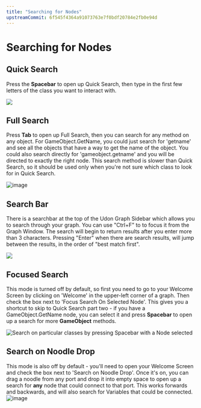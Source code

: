 ```yaml
---
title: "Searching for Nodes"
upstreamCommit: 6f545f4364a91073763e7f0bdf20784e2fb0e94d
---
```


# Searching for Nodes

## Quick Search

Press the **Spacebar** to open up Quick Search, then type in the first few letters of the class you want to interact with.

![](/creators.vrchat.com/images/worlds/searching-for-nodes-b2c9ea7-gameobject-search.png)

## Full Search

Press **Tab** to open up Full Search, then you can search for any method on any object. For GameObject.GetName, you could just search for 'getname' and see all the objects that have a way to get the name of the object. You could also search directly for 'gameobject.getname' and you will be directed to exactly the right node. This search method is slower than Quick Search, so it should be used only when you're not sure which class to look for in Quick Search.

![image](/creators.vrchat.com/images/worlds/searching-for-nodes-0f8fb2b-fullsearch.png)
## Search Bar

There is a searchbar at the top of the Udon Graph Sidebar which allows you to search through your graph. 
You can use "Ctrl+F" to to focus it from the Graph Window.
The search will begin to return results after you enter more than 3 characters.
Pressing "Enter" when there are search results, will jump between the results, in the order of "best match first".

![](/creators.vrchat.com/images/worlds/searching-for-nodes-4647159-search.png)

## Focused Search

This mode is turned off by default, so first you need to go to your Welcome Screen by clicking on 'Welcome' in the upper-left corner of a graph. Then check the box next to 'Focus Search On Selected Node'. This gives you a shortcut to skip to Quick Search part two - if you have a GameObject.GetName node, you can select it and press **Spacebar** to open up a search for more **GameObject** methods.

![Search on particular classes by pressing **Spacebar** with a Node selected](/creators.vrchat.com/images/worlds/searching-for-nodes-3ef349a-focused-search.png)
## Search on Noodle Drop

This mode is also off by default - you'll need to open your Welcome Screen and check the box next to 'Search on Noodle Drop'. Once it's on, you can drag a noodle from any port and drop it into empty space to open up a search for **any** node that could connect to that port. This works forwards and backwards, and will also search for Variables that could be connected.
![image](/creators.vrchat.com/images/worlds/searching-for-nodes-8656333-portsearch.gif)